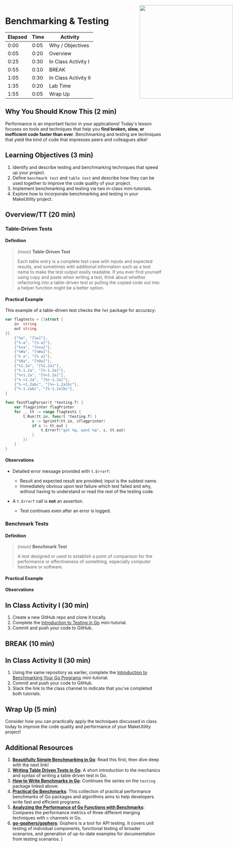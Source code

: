 # Benchmarking & Testing

| **Elapsed** | **Time**  | **Activity**              |
| ----------- | --------- | ------------------------- |
| 0:00        | 0:05      | Why / Objectives          |
| 0:05        | 0:20      | Overview                  |
| 0:25        | 0:30      | In Class Activity I       |
| 0:55        | 0:10      | BREAK                     |
| 1:05        | 0:30      | In Class Activity II      |
| 1:35        | 0:20      | Lab Time                  |
| 1:55        | 0:05      | Wrap Up                   |

<img src="https://www.gopherguides.com/assets/images/logos/logo.svg" height="300" style="position: absolute; right: 0; top: 55px;">

## Why You Should Know This (2 min)

Performance is an important factor in your applications! Today's lesson focuses on tools and techniques that help you **find broken, slow, or inefficient code faster than ever**. Benchmarking and testing are techniques that yield the kind of code that impresses peers and colleagues alike!

## Learning Objectives (3 min)

1. Identify and describe testing and benchmarking techniques that speed up your project.
2. Define `benchmark test` and `table test` and describe how they can be used together to improve the code quality of your project.
3. Implement benchmarking and testing via two in-class mini-tutorials.
4. Explore how to incorporate benchmarking and testing in your MakeUtility project.

## Overview/TT (20 min)

### Table-Driven Tests

#### Definition

> _(noun)_ **Table-Driven Test**
>
> Each table entry is a complete test case with inputs and expected results, and sometimes with additional information such as a test name to make the test output easily readable. If you ever find yourself using copy and paste when writing a test, think about whether refactoring into a table-driven test or pulling the copied code out into a helper function might be a better option.

#### Practical Example

This example of a table-driven test checks the `fmt` package for accuracy:

```go
var flagtests = []struct {
	in  string
	out string
}{
	{"%a", "[%a]"},
	{"%-a", "[%-a]"},
	{"%+a", "[%+a]"},
	{"%#a", "[%#a]"},
	{"% a", "[% a]"},
	{"%0a", "[%0a]"},
	{"%1.2a", "[%1.2a]"},
	{"%-1.2a", "[%-1.2a]"},
	{"%+1.2a", "[%+1.2a]"},
	{"%-+1.2a", "[%+-1.2a]"},
	{"%-+1.2abc", "[%+-1.2a]bc"},
	{"%-1.2abc", "[%-1.2a]bc"},
}

func TestFlagParser(t *testing.T) {
	var flagprinter flagPrinter
	for _, tt := range flagtests {
		t.Run(tt.in, func(t *testing.T) {
			s := Sprintf(tt.in, &flagprinter)
			if s != tt.out {
				t.Errorf("got %q, want %q", s, tt.out)
			}
		})
	}
}
```

#### Observations

* Detailed error message provided with `t.Errorf`:
  * Result and expected result are provided; input is the subtest name.
  * Immediately obvious upon test failure which test failed and why, without having to understand or read the rest of the testing code.

* A `t.Errorf` call is **not** an assertion.
  * Test continues even after an error is logged.

### Benchmark Tests

#### Definition

> _(noun)_ **Benchmark Test**
>
> A test designed or used to establish a point of comparison for the performance or effectiveness of something, especially computer hardware or software.

#### Practical Example


#### Observations

## In Class Activity I (30 min)

1. Create a new GitHub repo and clone it locally.
2. Complete the [Introduction to Testing in Go](https://tutorialedge.net/golang/intro-testing-in-go/) mini-tutorial.
3. Commit and push your code to GitHub.

## BREAK (10 min)

## In Class Activity II (30 min)

1. Using the same repository as earlier, complete the [Introduction to Benchmarking Your Go Programs](https://tutorialedge.net/golang/benchmarking-your-go-programs/) mini-tutorial.
2. Commit and push your code to GitHub.
3. Slack the link to the class channel to indicate that you've completed both tutorials.

## Wrap Up (5 min)

Consider how you can practically apply the techniques discussed in class today to improve the code quality and performance of your MakeUtility project!

## Additional Resources

1. **[Beautifully Simple Benchmarking in Go](https://www.soroushjp.com/2015/01/27/beautifully-simple-benchmarking-with-go/)**: Read this first, then dive deep with the next link!
2. **[Writing Table Driven Tests in Go](https://dave.cheney.net/2013/06/09/writing-table-driven-tests-in-go)**: A short introduction to the mechanics and syntax of writing a table driven test in Go.
3. **[How to Write Benchmarks in Go](https://dave.cheney.net/2013/06/30/how-to-write-benchmarks-in-go)**: Continues the series on the `testing` package linked above.
4. **[Practical Go Benchmarks](https://stackimpact.com/blog/practical-golang-benchmarks/)**: This collection of practical performance benchmarks of Go packages and algorithms aims to help developers write fast and efficient programs.
5. **[Analyzing the Performance of Go Functions with Benchmarks](https://medium.com/justforfunc/analyzing-the-performance-of-go-functions-with-benchmarks-60b8162e61c6)**: Compares the performance metrics of three different merging techniques with `n` channels in Go.
6. **[go-gophers/gophers](https://github.com/go-gophers/gophers)**: Gophers is a tool for API testing. It covers unit testing of individual components, functional testing of broader scenarios, and generation of up-to-date examples for documentation from testing scenarios.
)
